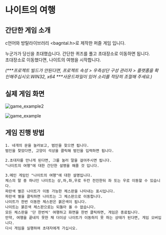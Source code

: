 # 나이트의 여행

## 간단한 게임 소개

c언어와 방탈라이브러리 <bagntal.h>로 제작한 퍼즐 게임 입니다.

누군가가 당신을 초대했습니다. 간단한 퀴즈를 풀고 초대장소로 이동하면 됩니다.   
초대장소로 이동했다면, 나이트의 여행을 시작합니다.

_(***프로젝트 빌드가 안된다면, 프로젝트 속성 > 우측상단 구성 관리자 > 플랫폼을 확인해주십시오.WIN32, x64
  ***사운드파일이 있어 소리를 적당히 조절해 주세요.)_
## 실제 게임 화면
  
  ![game_example2](https://user-images.githubusercontent.com/81098888/115061518-3e6e7f00-9f24-11eb-96ec-474fad82763d.png)

  ![game_example](https://user-images.githubusercontent.com/81098888/115061150-c1dba080-9f23-11eb-86a4-38caed9bdb35.png)

## 게임 진행 방법

    1. 네개의 문을 눌러보고, 범인을 찾으면 됩니다.  
    범인을 찾았다면, 고양이 석상을 클릭해 범인을 입력하면 됩니다.

    2.초대자를 만나게 된다면, 그를 눌러 말을 걸어주시면 됩니다. 
    "나이트의 여행"에 대한 간단한 설명을 해줄 것 입니다.

    3.메인 게임인 "나이트의 여행"에 대한 설명입니다.
    체스의 말 중 하나인 나이트는 상,하,좌,우로 두칸 전진한뒤 좌 또는 우로 이동할 수 있습니다.
    파란색 별은 나이트가 이동 가능한 체스판을 나타내는 표시입니다.
    파란색 별을 클릭하면 나이트는 그 체스판으로 이동합니다.
    나이트가 한번 이동한 체스판은 붉은색이 됩니다.
    나이트는 붉은색 체스판으로는 되돌아 올 수 없습니다.
    모든 체스판을 '단 한번씩' 여행하고 화면을 한번 클릭하면, 게임은 종료됩니다.
    만약, 여행을 끝내지 못한 채 더이상 나이트가 이동하지 못 하는 상태가 된다면, 게임 오버입니다. 
    다시 게임을 실행하여 초대자에게 가십시오.

